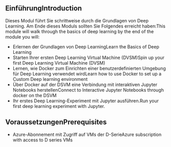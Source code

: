 ## <a name="introduction"></a><span data-ttu-id="30614-101">Einführung</span><span class="sxs-lookup"><span data-stu-id="30614-101">Introduction</span></span> 

<span data-ttu-id="30614-102">Dieses Modul führt Sie schrittweise durch die Grundlagen von Deep Learning. Am Ende dieses Moduls sollten Sie Folgendes erreicht haben:</span><span class="sxs-lookup"><span data-stu-id="30614-102">This module will walk through the basics of deep learning by the end of the module you will:</span></span>

- <span data-ttu-id="30614-103">Erlernen der Grundlagen von Deep Learning</span><span class="sxs-lookup"><span data-stu-id="30614-103">Learn the Basics of Deep Learning</span></span>
- <span data-ttu-id="30614-104">Starten Ihrer ersten Deep Learning Virtual Machine (DVSM)</span><span class="sxs-lookup"><span data-stu-id="30614-104">Spin up your first Deep Learning Virtual Machine (DVSM)</span></span>
- <span data-ttu-id="30614-105">Lernen, wie Docker zum Einrichten einer benutzerdefinierten Umgebung für Deep Learning verwendet wird</span><span class="sxs-lookup"><span data-stu-id="30614-105">Learn how to use Docker to set up a Custom Deep learning environment</span></span>
- <span data-ttu-id="30614-106">Über Docker auf der DSVM eine Verbindung mit interaktiven Jupyter Notebooks herstellen</span><span class="sxs-lookup"><span data-stu-id="30614-106">Connect to Interactive Jupyter Notebooks through docker on the DSVM</span></span>
- <span data-ttu-id="30614-107">Ihr erstes Deep Learning-Experiment mit Jupyter ausführen.</span><span class="sxs-lookup"><span data-stu-id="30614-107">Run your first deep learning experiment with Jupyter.</span></span>

## <a name="prerequisites"></a><span data-ttu-id="30614-108">Voraussetzungen</span><span class="sxs-lookup"><span data-stu-id="30614-108">Prerequisites</span></span>

- <span data-ttu-id="30614-109">Azure-Abonnement mit Zugriff auf VMs der D-Serie</span><span class="sxs-lookup"><span data-stu-id="30614-109">Azure subscription with access to D series VMs</span></span> 
